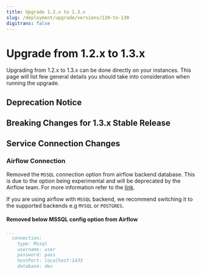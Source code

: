 ```yaml
---
title: Upgrade 1.2.x to 1.3.x
slug: /deployment/upgrade/versions/120-to-130
digitrans: false
---
```


# Upgrade from 1.2.x to 1.3.x

Upgrading from 1.2.x to 1.3.x can be done directly on your instances. This page will list few general details you should take into consideration when running the upgrade.

## Deprecation Notice


## Breaking Changes for 1.3.x Stable Release


## Service Connection Changes

### Airflow Connection

Removed the `MSSQL` connection option from airflow backend database. This is due to the option being experimental and will be deprecated by the Airflow team. For more information refer to the [link](https://airflow.apache.org/docs/apache-airflow/stable/howto/set-up-database.html#choosing-database-backend).

If you are using airflow with `MSSQL` backend, we recommend switching it to the supported backends e.g `MYSQL` or `POSTGRES`.

#### Removed below MSSQL config option from Airflow

```yaml
...
  connection:
    type: Mssql
    username: user
    password: pass
    hostPort: localhost:1433
    database: dev
```